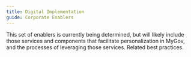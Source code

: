 ```yaml
---
title: Digital Implementation
guide: Corporate Enablers
---
```


This set of enablers is currently being determined, but will likely include those services and components that facilitate personalization in MyGov, and the processes of leveraging those services. Related best practices.
